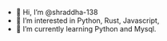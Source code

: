 - 👋 Hi, I’m @shraddha-138
- 👀 I’m interested in Python, Rust, Javascript, 
- 🌱 I’m currently learning Python and Mysql.

<!---
shraddha-138/shraddha-138 is a ✨ special ✨ repository because its `README.md` (this file) appears on your GitHub profile.
You can click the Preview link to take a look at your changes.
--->
